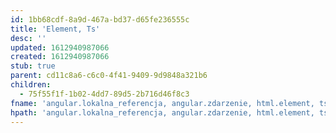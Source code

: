 ```yaml
---
id: 1bb68cdf-8a9d-467a-bd37-d65fe236555c
title: 'Element, Ts'
desc: ''
updated: 1612940987066
created: 1612940987066
stub: true
parent: cd11c8a6-c6c0-4f41-9409-9d9848a321b6
children:
  - 75f55f1f-1b02-4dd7-89d5-2b716d46f8c3
fname: 'angular.lokalna_referencja, angular.zdarzenie, html.element, ts'
hpath: 'angular.lokalna_referencja, angular.zdarzenie, html.element, ts'
---
```




